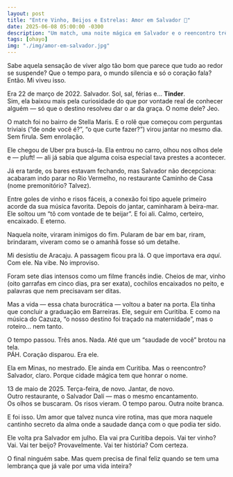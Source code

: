 ```yaml
---
layout: post
title: "Entre Vinho, Beijos e Estrelas: Amor em Salvador 💌"
date: 2025-06-08 05:00:00 -0300
description: "Um match, uma noite mágica em Salvador e o reencontro três anos depois. Será que o para sempre mora na memória?"
tags: [ohayo]
img: "./img/amor-em-salvador.jpg"
---
```

Sabe aquela sensação de viver algo tão bom que parece que tudo ao redor se suspende? Que o tempo para, o mundo silencia e só o coração fala? Então. Mi viveu isso.

Era 22 de março de 2022. Salvador. Sol, sal, férias e... **Tinder**.  
Sim, ela baixou mais pela curiosidade do que por vontade real de conhecer alguém — só que o destino resolveu dar o ar da graça. O nome dele? Jeo.

O match foi no bairro de Stella Maris. E o rolê que começou com perguntas triviais (“de onde você é?”, “o que curte fazer?”) virou jantar no mesmo dia. Sem firula. Sem enrolação.

Ele chegou de Uber pra buscá-la. Ela entrou no carro, olhou nos olhos dele e — pluft! — ali já sabia que alguma coisa especial tava prestes a acontecer.

Já era tarde, os bares estavam fechando, mas Salvador não decepciona: acabaram indo parar no Rio Vermelho, no restaurante Caminho de Casa (nome premonitório? Talvez).

Entre goles de vinho e risos fáceis, a conexão foi tipo aquele primeiro acorde da sua música favorita. Depois do jantar, caminharam à beira-mar. Ele soltou um “tô com vontade de te beijar”. E foi ali. Calmo, certeiro, encaixado. E eterno.

Naquela noite, viraram inimigos do fim. Pularam de bar em bar, riram, brindaram, viveram como se o amanhã fosse só um detalhe.

Mi desistiu de Aracaju. A passagem ficou pra lá. O que importava era _aqui_. Com ele. Na vibe. No improviso.

Foram sete dias intensos como um filme francês indie. Cheios de mar, vinho (oito garrafas em cinco dias, pra ser exata), cochilos encaixados no peito, e palavras que nem precisavam ser ditas.

Mas a vida — essa chata burocrática — voltou a bater na porta. Ela tinha que concluir a graduação em Barreiras. Ele, seguir em Curitiba. E como na música do Cazuza, “o nosso destino foi traçado na maternidade”, mas o roteiro... nem tanto.

O tempo passou. Três anos. Nada. Até que um “saudade de você” brotou na tela.  
PÁH. Coração disparou. Era ele.

Ela em Minas, no mestrado. Ele ainda em Curitiba. Mas o reencontro?  
Salvador, claro. Porque cidade mágica tem que honrar o nome.

13 de maio de 2025. Terça-feira, de novo. Jantar, de novo.  
Outro restaurante, o Salvador Dalí — mas o mesmo encantamento.  
Os olhos se buscaram. Os risos vieram. O tempo parou. Outra noite branca.

E foi isso. Um amor que talvez nunca vire rotina, mas que mora naquele cantinho secreto da alma onde a saudade dança com o que podia ter sido.

Ele volta pra Salvador em julho. Ela vai pra Curitiba depois. Vai ter vinho? Vai. Vai ter beijo? Provavelmente. Vai ter história? Com certeza.

O final ninguém sabe. Mas quem precisa de final feliz quando se tem uma lembrança que já vale por uma vida inteira?
